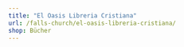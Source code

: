 ```yaml
---
title: "El Oasis Libreria Cristiana"
url: /falls-church/el-oasis-libreria-cristiana/
shop: Bücher
---
```


